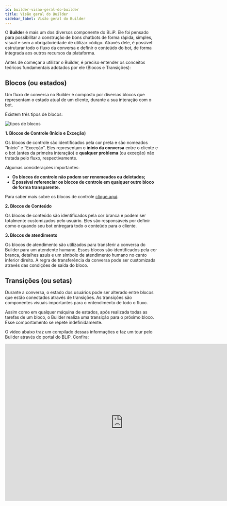 ```yaml
---
id: builder-visao-geral-do-builder
title: Visão geral do Builder
sidebar_label: Visão geral do Builder
---
```


O **Builder** é mais um dos diversos componente do BLiP. Ele foi pensado para possibilitar a construção de bons chatbots de forma rápida, simples, visual e sem a obrigatoriedade de utilizar código. Através dele, é possível estruturar todo o fluxo da conversa e definir o conteúdo do bot, de forma integrada aos outros recursos da plataforma.

Antes de começar a utilizar o Builder, é preciso entender os conceitos teóricos fundamentais adotados por ele (Blocos e Transições):

## Blocos (ou estados)

Um fluxo de conversa no Builder é composto por diversos blocos que representam o estado atual de um cliente, durante a sua interação com o bot.

Existem três tipos de blocos:

![tipos de blocos](/img/concepts/getting-started/gs-viao-geral-do-builder.png)

**1. Blocos de Controle (Início e Exceção)**

Os blocos de controle são identificados pela cor preta e são nomeados “Início” e “Exceção”. Eles representam o **início da conversa** entre o cliente e o bot (antes da primeira interação) e **qualquer problema** (ou exceção) não tratada pelo fluxo, respectivamente.

Algumas considerações importantes:
* **Os blocos de controle não podem ser renomeados ou deletados;**
* **É possível referenciar os blocos de controle em qualquer outro bloco de forma transparente.**

Para saber mais sobre os blocos de controle [clique aqui](https://help.blip.ai/hc/pt-br/articles/360000697411).

**2. Blocos de Conteúdo**

Os blocos de conteúdo são identificados pela cor branca e podem ser totalmente customizados pelo usuário. Eles são responsáveis por definir como e quando seu bot entregará todo o conteúdo para o cliente.

**3. Blocos de atendimento**

Os blocos de atendimento são utilizados para transferir a conversa do Builder para um atendente humano. Esses blocos são identificados pela cor branca, detalhes azuis e um símbolo de atendimento humano no canto inferior direito. A regra de transferência da conversa pode ser customizada através das condições de saída do bloco.

## Transições (ou setas)

Durante a conversa, o estado dos usuários pode ser alterado entre blocos que estão conectados através de transições. As transições são componentes visuais importantes para o entendimento de todo o fluxo.

Assim como em qualquer máquina de estados, após realizada todas as tarefas de um bloco, o Builder realiza uma transição para o próximo bloco. Esse comportamento se repete indefinidamente.

O vídeo abaixo traz um compilado dessas informações e faz um tour pelo Builder através do portal do BLiP. Confira:

<iframe width="778" height="517" src="https://www.youtube.com/embed/82Yv6PAWCt0" frameborder="0" allow="accelerometer; autoplay; encrypted-media; gyroscope; picture-in-picture" allowfullscreen></iframe>
